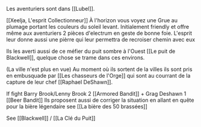 Les aventuriers sont dans [[Lubel]].

[[Xeelja, L'esprit Collectionneur]]
À l'horizon vous voyez une Grue au plumage portant les couleurs du soleil levant.
Initialement friendly et offre même aux aventuriers 2 pièces d'electrum en geste de bonne foie.
L'esprit leur donne aussi une pièrre qui leur permettra de recroiser chemin avec eux

Ils les averti aussi de ce méfier du puit sombre à l'Ouest [[Le puit de Blackwell]], quelque chose se trame dans ces environs.

(La ville n'est plus en vue)
Au moment où ils sortent de la villes ils sont pris en embusquade par [[Les chasseurs de l'Orge]] qui sont au courrant de la capture de leur chef [[Raphael DeShawn]]. 

If fight 
Barry Brook/Lenny Brook 2 [[Armored Bandit]] + Grag Deshawn 1 [[Beer Bandit]]
Ils proposent aussi de corriger la situation en allant en quête pour la bière légendaire 
see [[La bière des 50 brassées]]

See [[Blackwell]] / [[La Clé du Puit]]


